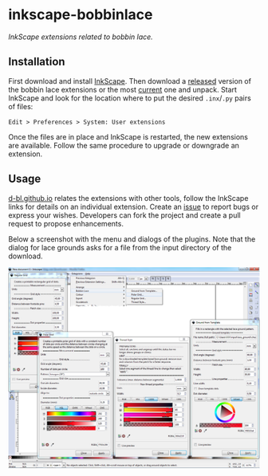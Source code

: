 # inkscape-bobbinlace
_InkScape extensions related to bobbin lace._

## Installation

First download and install [InkScape]. Then download a [released] version of the bobbin lace extensions or the most [current] one and unpack. Start InkScape and look for the location where to put the desired `.inx`/`.py` pairs of files:

    Edit > Preferences > System: User extensions

Once the files are in place and InkScape is restarted, the new extensions are available. Follow the same procedure to upgrade or downgrade an extension.

## Usage

[d-bl.github.io] relates the extensions with other tools, follow the InkScape links for details on an individual extension.
Create an [issue] to report bugs or express your wishes. Developers can fork the project and create a pull request to propose enhancements.

Below a screenshot with the menu and dialogs of the plugins. Note that the dialog for lace grounds asks for a file from the input directory of the download.

![](https://github.com/d-bl/inkscape-bobbinlace/blob/master/screenshot.png)

[released]: https://github.com/d-bl/inkscape-bobbinlace/releases
[current]: https://github.com/d-bl/inkscape-bobbinlace/archive/master.zip
[InkScape]: https://inkscape.org
[d-bl.github.io]: https://d-bl.github.io/
[issue]: https://github.com/d-bl/inkscape-bobbinlace/issues
